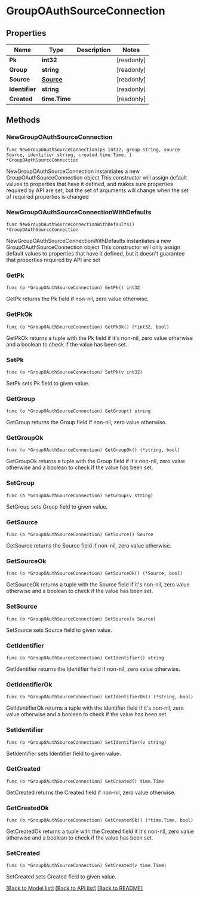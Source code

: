 # GroupOAuthSourceConnection

## Properties

Name | Type | Description | Notes
------------ | ------------- | ------------- | -------------
**Pk** | **int32** |  | [readonly] 
**Group** | **string** |  | [readonly] 
**Source** | [**Source**](Source.md) |  | [readonly] 
**Identifier** | **string** |  | [readonly] 
**Created** | **time.Time** |  | [readonly] 

## Methods

### NewGroupOAuthSourceConnection

`func NewGroupOAuthSourceConnection(pk int32, group string, source Source, identifier string, created time.Time, ) *GroupOAuthSourceConnection`

NewGroupOAuthSourceConnection instantiates a new GroupOAuthSourceConnection object
This constructor will assign default values to properties that have it defined,
and makes sure properties required by API are set, but the set of arguments
will change when the set of required properties is changed

### NewGroupOAuthSourceConnectionWithDefaults

`func NewGroupOAuthSourceConnectionWithDefaults() *GroupOAuthSourceConnection`

NewGroupOAuthSourceConnectionWithDefaults instantiates a new GroupOAuthSourceConnection object
This constructor will only assign default values to properties that have it defined,
but it doesn't guarantee that properties required by API are set

### GetPk

`func (o *GroupOAuthSourceConnection) GetPk() int32`

GetPk returns the Pk field if non-nil, zero value otherwise.

### GetPkOk

`func (o *GroupOAuthSourceConnection) GetPkOk() (*int32, bool)`

GetPkOk returns a tuple with the Pk field if it's non-nil, zero value otherwise
and a boolean to check if the value has been set.

### SetPk

`func (o *GroupOAuthSourceConnection) SetPk(v int32)`

SetPk sets Pk field to given value.


### GetGroup

`func (o *GroupOAuthSourceConnection) GetGroup() string`

GetGroup returns the Group field if non-nil, zero value otherwise.

### GetGroupOk

`func (o *GroupOAuthSourceConnection) GetGroupOk() (*string, bool)`

GetGroupOk returns a tuple with the Group field if it's non-nil, zero value otherwise
and a boolean to check if the value has been set.

### SetGroup

`func (o *GroupOAuthSourceConnection) SetGroup(v string)`

SetGroup sets Group field to given value.


### GetSource

`func (o *GroupOAuthSourceConnection) GetSource() Source`

GetSource returns the Source field if non-nil, zero value otherwise.

### GetSourceOk

`func (o *GroupOAuthSourceConnection) GetSourceOk() (*Source, bool)`

GetSourceOk returns a tuple with the Source field if it's non-nil, zero value otherwise
and a boolean to check if the value has been set.

### SetSource

`func (o *GroupOAuthSourceConnection) SetSource(v Source)`

SetSource sets Source field to given value.


### GetIdentifier

`func (o *GroupOAuthSourceConnection) GetIdentifier() string`

GetIdentifier returns the Identifier field if non-nil, zero value otherwise.

### GetIdentifierOk

`func (o *GroupOAuthSourceConnection) GetIdentifierOk() (*string, bool)`

GetIdentifierOk returns a tuple with the Identifier field if it's non-nil, zero value otherwise
and a boolean to check if the value has been set.

### SetIdentifier

`func (o *GroupOAuthSourceConnection) SetIdentifier(v string)`

SetIdentifier sets Identifier field to given value.


### GetCreated

`func (o *GroupOAuthSourceConnection) GetCreated() time.Time`

GetCreated returns the Created field if non-nil, zero value otherwise.

### GetCreatedOk

`func (o *GroupOAuthSourceConnection) GetCreatedOk() (*time.Time, bool)`

GetCreatedOk returns a tuple with the Created field if it's non-nil, zero value otherwise
and a boolean to check if the value has been set.

### SetCreated

`func (o *GroupOAuthSourceConnection) SetCreated(v time.Time)`

SetCreated sets Created field to given value.



[[Back to Model list]](../README.md#documentation-for-models) [[Back to API list]](../README.md#documentation-for-api-endpoints) [[Back to README]](../README.md)


